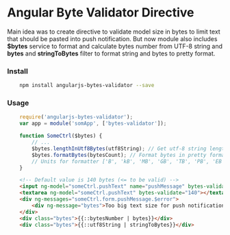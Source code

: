 # Angular Byte Validator Directive
Main idea was to create directive to validate model size in bytes to limit text that should be pasted into push notification. But now module also includes **$bytes** service to format and calculate bytes number from UTF-8 string and **bytes** and **stringToBytes** filter to format string and bytes to pretty format.
### Install
```sh
    npm install angularjs-bytes-validator --save
```
### Usage
```javascript
    require('angularjs-bytes-validator');
    var app = module('somApp', ['bytes-validator']);

    function SomeCtrl($bytes) {
        // ...
        $bytes.lengthInUtf8Bytes(utf8String); // Get utf-8 string length in bytes.
        $bytes.formatBytes(bytesCount); // Format bytes in pretty format.
        // Units for formatter ['B', 'kB', 'MB', 'GB', 'TB', 'PB', 'EB', 'ZB', 'YB'].
    }
```
```html
    <!-- Default value is 140 bytes (<= to be valid) -->
    <input ng-model="someCtrl.pushText" name="pushMessage" bytes-validate="140">
    <textarea ng-model="someCtrl.pushText" bytes-validate="140"></textarea>
    <div ng-messages="someCtrl.form.pushMessage.$error">
        <div ng-message="bytes">Too big text size for push notification</div>
    </div>
    <div class="bytes">{{::bytesNumber | bytes}}</div>
    <div class="bytes">{{::utf8String | stringToBytes}}</div>
```
